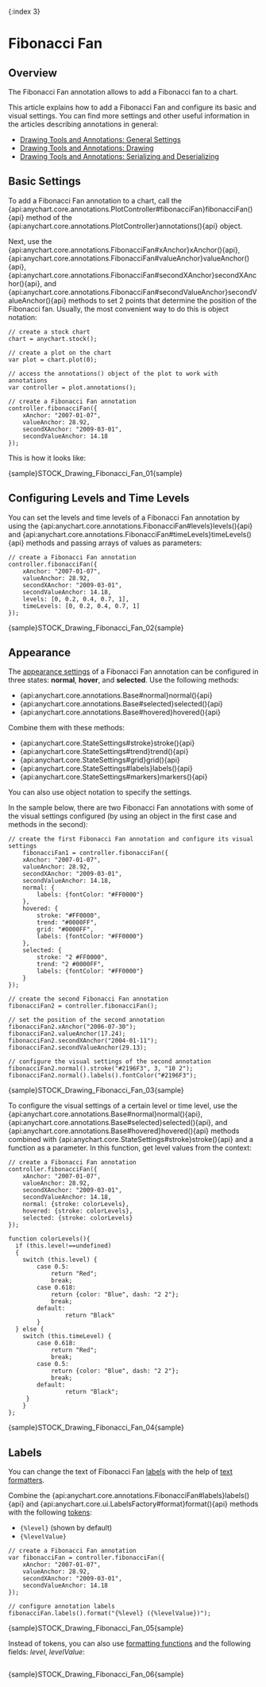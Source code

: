 {:index 3}
# Fibonacci Fan

## Overview

The Fibonacci Fan annotation allows to add a Fibonacci fan to a chart.

This article explains how to add a Fibonacci Fan and configure its basic and visual settings. You can find more settings and other useful information in the articles describing annotations in general:

* [Drawing Tools and Annotations: General Settings](General_Settings)
* [Drawing Tools and Annotations: Drawing](Drawing)
* [Drawing Tools and Annotations: Serializing and Deserializing](Serializing_Deserializing)

## Basic Settings

To add a Fibonacci Fan annotation to a chart, call the {api:anychart.core.annotations.PlotController#fibonacciFan}fibonacciFan(){api} method of the {api:anychart.core.annotations.PlotController}annotations(){api} object.

Next, use the {api:anychart.core.annotations.FibonacciFan#xAnchor}xAnchor(){api}, {api:anychart.core.annotations.FibonacciFan#valueAnchor}valueAnchor(){api}, {api:anychart.core.annotations.FibonacciFan#secondXAnchor}secondXAnchor(){api}, and {api:anychart.core.annotations.FibonacciFan#secondValueAnchor}secondValueAnchor(){api} methods to set 2 points that determine the position of the Fibonacci fan. Usually, the most convenient way to do this is object notation:

```
// create a stock chart
chart = anychart.stock();

// create a plot on the chart
var plot = chart.plot(0);

// access the annotations() object of the plot to work with annotations
var controller = plot.annotations();

// create a Fibonacci Fan annotation
controller.fibonacciFan({
    xAnchor: "2007-01-07",
    valueAnchor: 28.92,
    secondXAnchor: "2009-03-01",
    secondValueAnchor: 14.18
});
```

This is how it looks like:

{sample}STOCK\_Drawing\_Fibonacci\_Fan\_01{sample}

## Configuring Levels and Time Levels

You can set the levels and time levels of a Fibonacci Fan annotation by using the {api:anychart.core.annotations.FibonacciFan#levels}levels(){api} and {api:anychart.core.annotations.FibonacciFan#timeLevels}timeLevels(){api} methods and passing arrays of values as parameters:

```
// create a Fibonacci Fan annotation
controller.fibonacciFan({
    xAnchor: "2007-01-07",
    valueAnchor: 28.92,
    secondXAnchor: "2009-03-01",
    secondValueAnchor: 14.18,
    levels: [0, 0.2, 0.4, 0.7, 1],
    timeLevels: [0, 0.2, 0.4, 0.7, 1]
});
```

{sample}STOCK\_Drawing\_Fibonacci\_Fan\_02{sample}

## Appearance

The [appearance settings](../../Appearance_Settings) of a Fibonacci Fan annotation can be configured in three states: **normal**, **hover**, and **selected**. Use the following methods:

* {api:anychart.core.annotations.Base#normal}normal(){api} 
* {api:anychart.core.annotations.Base#selected}selected(){api} 
* {api:anychart.core.annotations.Base#hovered}hovered(){api}

Combine them with these methods:

* {api:anychart.core.StateSettings#stroke}stroke(){api}
* {api:anychart.core.StateSettings#trend}trend(){api}
* {api:anychart.core.StateSettings#grid}grid(){api}
* {api:anychart.core.StateSettings#labels}labels(){api}
* {api:anychart.core.StateSettings#markers}markers(){api}

You can also use object notation to specify the settings.

In the sample below, there are two Fibonacci Fan annotations with some of the visual settings configured (by using an object in the first case and methods in the second):

```
// create the first Fibonacci Fan annotation and configure its visual settings
    fibonacciFan1 = controller.fibonacciFan({
    xAnchor: "2007-01-07",
    valueAnchor: 28.92,
    secondXAnchor: "2009-03-01",
    secondValueAnchor: 14.18,
    normal: {
        labels: {fontColor: "#FF0000"}
    },
    hovered: {
        stroke: "#FF0000",
        trend: "#0000FF",
        grid: "#0000FF",
        labels: {fontColor: "#FF0000"}
    },
    selected: {
        stroke: "2 #FF0000",
        trend: "2 #0000FF",
        labels: {fontColor: "#FF0000"} 
    }       
});

// create the second Fibonacci Fan annotation
fibonacciFan2 = controller.fibonacciFan();

// set the position of the second annotation
fibonacciFan2.xAnchor("2006-07-30");
fibonacciFan2.valueAnchor(17.24);
fibonacciFan2.secondXAnchor("2004-01-11");
fibonacciFan2.secondValueAnchor(29.13);
 
// configure the visual settings of the second annotation
fibonacciFan2.normal().stroke("#2196F3", 3, "10 2");
fibonacciFan2.normal().labels().fontColor("#2196F3");
```

{sample}STOCK\_Drawing\_Fibonacci\_Fan\_03{sample}

To configure the visual settings of a certain level or time level, use the {api:anychart.core.annotations.Base#normal}normal(){api}, {api:anychart.core.annotations.Base#selected}selected(){api}, and {api:anychart.core.annotations.Base#hovered}hovered(){api} methods combined with {api:anychart.core.StateSettings#stroke}stroke(){api} and a function as a parameter. In this function, get level values from the context:

```
// create a Fibonacci Fan annotation
controller.fibonacciFan({
    xAnchor: "2007-01-07",
    valueAnchor: 28.92,
    secondXAnchor: "2009-03-01",
    secondValueAnchor: 14.18,
    normal: {stroke: colorLevels},
    hovered: {stroke: colorLevels},
    selected: {stroke: colorLevels}
});

function colorLevels(){
  if (this.level!==undefined)
  {
    switch (this.level) {
        case 0.5:
            return "Red";
            break;
        case 0.618:
            return {color: "Blue", dash: "2 2"};
            break;
        default:
                return "Black"
        }
  } else {
    switch (this.timeLevel) {
        case 0.618:
            return "Red";
            break;
        case 0.5:
            return {color: "Blue", dash: "2 2"};
            break;
        default:
                return "Black";
     }
    }
};
```

{sample}STOCK\_Drawing\_Fibonacci\_Fan\_04{sample}

## Labels

You can change the text of Fibonacci Fan [labels](../../Common_Settings/Labels) with the help of [text formatters](../../Common_Settings/Text_Formatters).

Combine the {api:anychart.core.annotations.FibonacciFan#labels}labels(){api} and {api:anychart.core.ui.LabelsFactory#format}format(){api} methods with the following [tokens](../../Common_Settings/Text_Formatters#string_tokens):

* `{%level}` (shown by default)
* `{%levelValue}`

```
// create a Fibonacci Fan annotation
var fibonacciFan = controller.fibonacciFan({
    xAnchor: "2007-01-07",
    valueAnchor: 28.92,
    secondXAnchor: "2009-03-01",
    secondValueAnchor: 14.18
});

// configure annotation labels
fibonacciFan.labels().format("{%level} ({%levelValue})");
```

{sample}STOCK\_Drawing\_Fibonacci\_Fan\_05{sample}

Instead of tokens, you can also use [formatting functions](../../Common_Settings/Text_Formatters#formatting_functions) and the following fields: *level*, *levelValue*:

```

```

{sample}STOCK\_Drawing\_Fibonacci\_Fan\_06{sample}